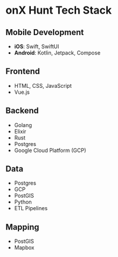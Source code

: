 # onX Hunt Tech Stack

## **Mobile Development**
- **iOS**: Swift, SwiftUI  
- **Android**: Kotlin, Jetpack, Compose  

## **Frontend**
- HTML, CSS, JavaScript  
- Vue.js  

## **Backend**
- Golang  
- Elixir  
- Rust  
- Postgres  
- Google Cloud Platform (GCP)  

## **Data**
- Postgres  
- GCP  
- PostGIS  
- Python  
- ETL Pipelines  

## **Mapping**
- PostGIS  
- Mapbox  

